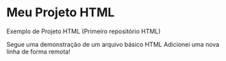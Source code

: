 # Meu Projeto HTML
 Exemplo de Projeto HTML (Primeiro repositório HTML)
 
Segue uma demonstração de um arquivo básico HTML
Adicionei uma nova linha de forma remota!
